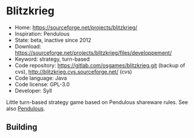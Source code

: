 # Blitzkrieg

- Home: https://sourceforge.net/projects/blitzkrieg/
- Inspiration: Pendulous
- State: beta, inactive since 2012
- Download: https://sourceforge.net/projects/blitzkrieg/files/developpement/
- Keyword: strategy, turn-based
- Code repository: https://gitlab.com/osgames/blitzkrieg.git (backup of cvs), http://blitzkrieg.cvs.sourceforge.net/ (cvs)
- Code language: Java
- Code license: GPL-3.0
- Developer: Syll

Little turn-based strategy game based on Pendulous shareware rules.
See also [Pendulous](https://www.blackfalcongames.net/?p=225).

## Building
